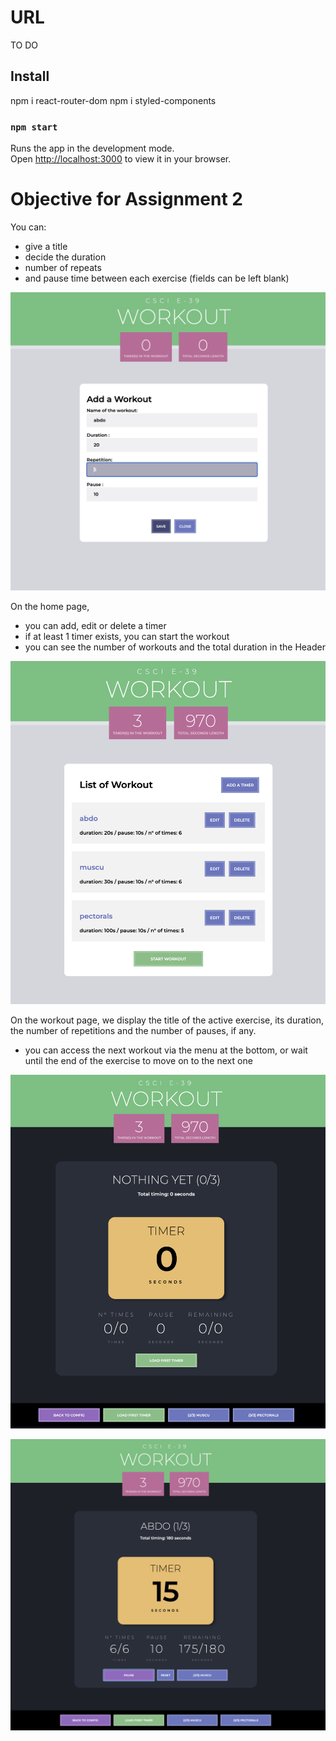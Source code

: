 # URL

TO DO

## Install

npm i react-router-dom
npm i styled-components

### `npm start`

Runs the app in the development mode.\
Open [http://localhost:3000](http://localhost:3000) to view it in your browser.


# Objective for Assignment 2

You can:
- give a title
- decide the duration
- number of repeats
- and pause time between each exercise
(fields can be left blank)

![Add a counter](images/add.png)

On the home page, 
- you can add, edit or delete a timer
- if at least 1 timer exists, you can start the workout
- you can see the number of workouts and the total duration in the Header

![Add/edit/delete in the list of counters](images/list.png)


On the workout page, we display the title of the active exercise, its duration, the number of repetitions and the number of pauses, if any.
- you can access the next workout via the menu at the bottom, or wait until the end of the exercise to move on to the next one

![Start workout](images/start.png)

![Workout functionalities](images/workout.png)